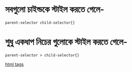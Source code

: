# সবগুলো চাইল্ডকে স্টাইল করতে গেলে-

`parent-selector child-selector{}`

# শুধু একধাপ নিচের গুলোকে স্টাইল করতে গেলে-

`parent-selector > child-selector{}`

[html tags](https://www.tutorialrepublic.com/html-reference/html5-tags.php)
